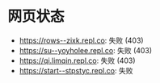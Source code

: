 # 网页状态
- https://rows--zixk.repl.co: 失败 (403)
- https://su--yoyholee.repl.co: 失败 (403)
- https://qi.limqin.repl.co: 失败 (403)
- https://start--stpstyc.repl.co: 失败
